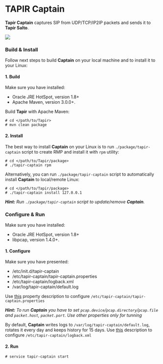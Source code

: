 # TAPIR Captain #

**Tapir Captain** captures SIP from UDP/TCP/IP2IP packets and sends it to **Tapir Salto**. 

![](https://cloud.githubusercontent.com/assets/1871737/23656419/b084699e-034a-11e7-852f-329eac1291a5.png)

### Build & Install ###

Follow next steps to build **Captain** on your local machine and to install it to your Linux:

#### 1. Build ####

Make sure you have installed:
* Oracle JRE HotSpot, version 1.8+
* Apache Maven, version 3.0.0+.

Build **Tapir** with Apache Maven:
```
# cd </path/to/Tapir>
# mvn clean package
```

#### 2. Install ####

The best way to install **Captain** on your Linux is to run ```./package/tapir-captain``` script to create RMP and install it with ```rpm``` utility:
```
# cd </path/to/Tapir/package>
# ./tapir-captain rpm
```

Alternatively, you can run ```./package/tapir-captain``` script to automatically install **Captain** to local/remote Linux:
```
# cd </path/to/Tapir/package>
# ./tapir-captain install 127.0.0.1
```

_**Hint:** Run ```./package/tapir-captain``` script to update/remove **Captain**._

### Configure & Run ###

Make sure you have installed:
* Oracle JRE HotSpot, version 1.8+
* libpcap, version 1.4.0+. 

#### 1. Configure ####

Make sure you have presented:
* /etc/init.d/tapir-captain
* /etc/tapir-captain/tapir-captain.properties
* /etc/tapir-captain/logback.xml
* /var/log/tapir-captain/default.log

Use [this](https://github.com/sip3io/tapir/tree/master/package/etc/tapir-captain/tapir-captain.properties.changes) property description to configure ```/etc/tapir-captain/tapir-captain.properties```

_**Hint:** To run **Captain** you have to set ```pcap.device```/```pcap.directory```/```pcap.file``` and ```packet.host```, ```packet.port```. Use other properties only for tunning_

By default, **Captain** writes logs to ```/var/log/tapir-captain/default.log```, rotates it every day and keeps history for 15 days.
Use [this](https://logback.qos.ch) description to configure ```/etc/tapir-captain/logback.xml```

#### 2.  Run ####
```
# service tapir-captain start

```